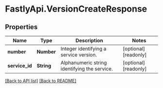 # FastlyApi.VersionCreateResponse

## Properties

Name | Type | Description | Notes
------------ | ------------- | ------------- | -------------
**number** | **Number** | Integer identifying a service version. | [optional] [readonly] 
**service_id** | **String** | Alphanumeric string identifying the service. | [optional] [readonly] 



[[Back to API list]](../../README.md#endpoints) [[Back to README]](../../README.md)

